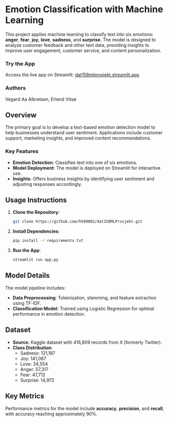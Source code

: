 
# Emotion Classification with Machine Learning

This project applies machine learning to classify text into six emotions: **anger**, **fear**, **joy**, **love**, **sadness**, and **surprise**. The model is designed to analyze customer feedback and other text data, providing insights to improve user engagement, customer service, and content personalization.

### Try the App
Access the live app on Streamlit: [dat158mlprosjekt.streamlit.app](https://dat158mlprosjekt.streamlit.app/)

### Authors
Vegard Aa Albretsen, Erlend Vitsø

## Overview

The primary goal is to develop a text-based emotion detection model to help businesses understand user sentiment. Applications include customer support, marketing insights, and improved content recommendations.

### Key Features
- **Emotion Detection**: Classifies text into one of six emotions.
- **Model Deployment**: The model is deployed on Streamlit for interactive use.
- **Insights**: Offers business insights by identifying user sentiment and adjusting responses accordingly.

## Usage Instructions

1. **Clone the Repository**:
   ```bash
   git clone https://github.com/h599002/dat158MLProsjekt.git
   ```
2. **Install Dependencies**:
   ```bash
   pip install -r requirements.txt
   ```
3. **Run the App**:
   ```bash
   streamlit run app.py
   ```

## Model Details

The model pipeline includes:
- **Data Preprocessing**: Tokenization, stemming, and feature extraction using TF-IDF.
- **Classification Model**: Trained using Logistic Regression for optimal performance in emotion detection.

## Dataset
- **Source**: Kaggle dataset with 416,809 records from X (formerly Twitter).
- **Class Distribution**:
  - Sadness: 121,187
  - Joy: 141,067
  - Love: 34,554
  - Anger: 57,317
  - Fear: 47,712
  - Surprise: 14,972

## Key Metrics
Performance metrics for the model include **accuracy**, **precision**, and **recall**, with accuracy reaching approximately 90%.
